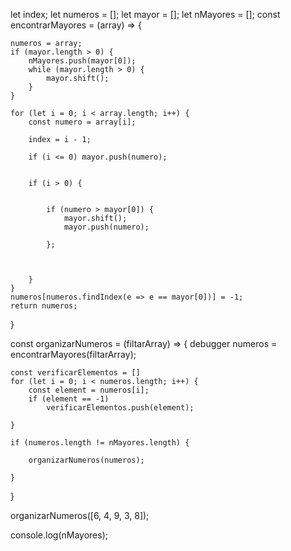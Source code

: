 let index;
let numeros = [];
let mayor = [];
let nMayores = [];
const encontrarMayores = (array) => {

    numeros = array;
    if (mayor.length > 0) {
        nMayores.push(mayor[0]);
        while (mayor.length > 0) {
            mayor.shift();
        }
    }

    for (let i = 0; i < array.length; i++) {
        const numero = array[i];

        index = i - 1;

        if (i <= 0) mayor.push(numero);


        if (i > 0) {


            if (numero > mayor[0]) {
                mayor.shift();
                mayor.push(numero);

            };



        }
    }
    numeros[numeros.findIndex(e => e == mayor[0])] = -1;
    return numeros;
}

const organizarNumeros = (filtarArray) => {
    debugger
    numeros = encontrarMayores(filtarArray);

    const verificarElementos = []
    for (let i = 0; i < numeros.length; i++) {
        const element = numeros[i];
        if (element == -1)
            verificarElementos.push(element);

    }

    if (numeros.length != nMayores.length) {

        organizarNumeros(numeros);

    }



}


organizarNumeros([6, 4, 9, 3, 8]);

console.log(nMayores);
